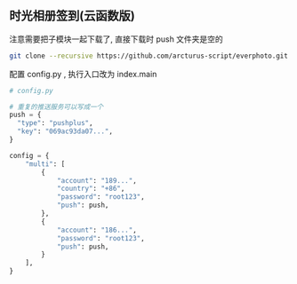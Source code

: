 ## 时光相册签到(云函数版)

注意需要把子模块一起下载了, 直接下载时 push 文件夹是空的

```bash
git clone --recursive https://github.com/arcturus-script/everphoto.git
```

配置 config.py , 执行入口改为 index.main

```python
# config.py

# 重复的推送服务可以写成一个
push = {
  "type": "pushplus",
  "key": "069ac93da07...",
}

config = {
    "multi": [
        {
            "account": "189...",
            "country": "+86",
            "password": "root123",
            "push": push,
        },
        {
            "account": "186...",
            "password": "root123",
            "push": push,
        }
    ],
}
```

